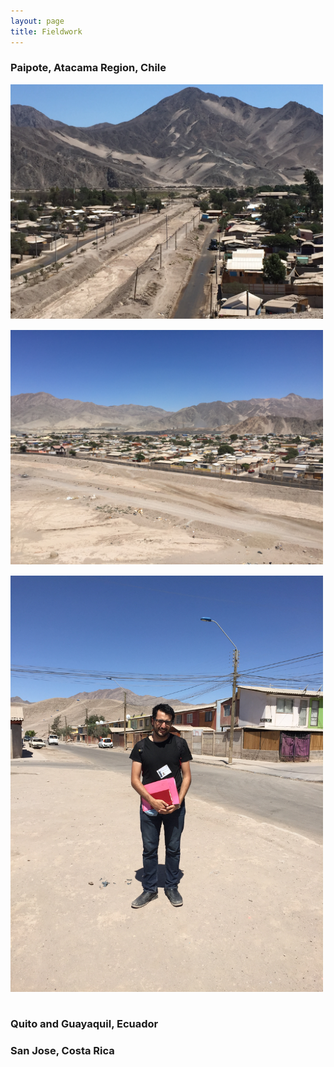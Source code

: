 ```yaml
---
layout: page
title: Fieldwork
---
```


### Paipote, Atacama Region, Chile

<img src="images/paipote2.png" alt="Paipote" style="float:center;width:500px;500:258px; margin-right:15px; margin-bottom:15px">

<img src="images/paipote1.png" alt="Paipote" style="float:center;width:500px;500:258px; margin-right:15px; margin-bottom:15px">

<img src="images/paipote3.png" alt="Paipote" style="float:center;width:500px;500:258px; margin-right:15px; margin-bottom:15px">

### Quito and Guayaquil, Ecuador 

### San Jose, Costa Rica 